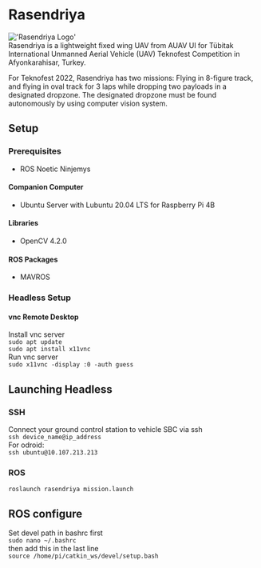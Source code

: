 # Rasendriya
!['Rasendriya Logo'](https://github.com/rizkymille/rasendriya-teknofest-2021/blob/main/docs/logo.png)  
Rasendriya is a lightweight fixed wing UAV from AUAV UI for Tübitak International Unmanned Aerial Vehicle (UAV) Teknofest Competition in Afyonkarahisar, Turkey.

For Teknofest 2022, Rasendriya has two missions: Flying in 8-figure track, and flying in oval track for 3 laps while dropping two payloads in a designated dropzone. The designated dropzone must be found autonomously by using computer vision system.

## Setup
### Prerequisites
- ROS Noetic Ninjemys

#### Companion Computer
- Ubuntu Server with Lubuntu 20.04 LTS for Raspberry Pi 4B

#### Libraries
- OpenCV 4.2.0

#### ROS Packages
- MAVROS

### Headless Setup

#### vnc Remote Desktop  
Install vnc server  
`sudo apt update`  
`sudo apt install x11vnc`  
Run vnc server  
`sudo x11vnc -display :0 -auth guess`  

## Launching Headless
### SSH  
Connect your ground control station to vehicle SBC via ssh  
`ssh device_name@ip_address`  
For odroid:  
`ssh ubuntu@10.107.213.213`  

### ROS
`roslaunch rasendriya mission.launch`  

## ROS configure
Set devel path in bashrc first  
`sudo nano ~/.bashrc`  
then add this in the last line  
`source /home/pi/catkin_ws/devel/setup.bash`
